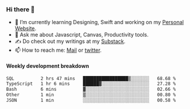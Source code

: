 ### Hi there 👋

- 🌱 I’m currently learning Designing, Swift and working on my [Personal Website](https://kvaishak.com/).
- 💬 Ask me about Javascript, Canvas,  Productivity tools. 
- :writing_hand: Do check out my writings at my [Substack](https://kvaishak.substack.com/).
- 📫 How to reach me: [Mail](mailto:vaishak.kaippanchery@gmail.com) or [twitter](https://twitter.com/kvaishack).


#### Weekly development breakdown

<!--START_SECTION:waka-->

```txt
SQL          2 hrs 47 mins   █████████████████▒░░░░░░░   68.68 %
TypeScript   1 hr 6 mins     ██████▓░░░░░░░░░░░░░░░░░░   27.28 %
Bash         6 mins          ▓░░░░░░░░░░░░░░░░░░░░░░░░   02.66 %
Other        1 min           ▒░░░░░░░░░░░░░░░░░░░░░░░░   00.80 %
JSON         1 min           ░░░░░░░░░░░░░░░░░░░░░░░░░   00.58 %
```

<!--END_SECTION:waka-->
